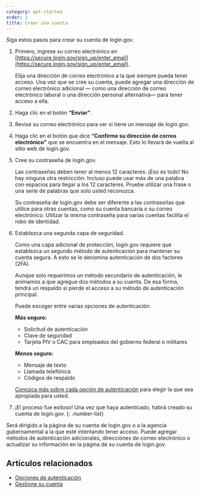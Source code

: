 ```yaml
---
category: get-started
order: 1
title: Crear una cuenta
---
```


Siga estos pasos para crear su cuenta de login.gov.

1. Primero, ingrese su correo electrónico en [https://secure.login.gov/sign_up/enter_email](https://secure.login.gov/sign_up/enter_email).

   Elija una dirección de correo electrónico a la que siempre pueda tener acceso. Una vez que se cree su cuenta, puede agregar una dirección de correo electrónico adicional — como una dirección de correo electrónico laboral o una dirección personal alternativa— para tener acceso a ella.

1. Haga clic en el botón **“Enviar”**.
1. Revise su correo electrónico para ver si tiene un mensaje de login.gov.
1. Haga clic en el botón que dice **“Confirme su dirección de correo electrónico”** que se encuentra en el mensaje. Esto lo llevará de vuelta al sitio web de login.gov.
1. Cree su contraseña de login.gov.

   Las contraseñas deben tener al menos 12 caracteres. ¡Eso es todo! No hay ninguna otra restricción. Incluso puede usar más de una palabra con espacios para llegar a los 12 caracteres. Pruebe utilizar una frase o una serie de palabras que solo usted reconozca.

   Su contraseña de login.gov debe ser diferente a las contraseñas que utilice para otras cuentas, como su cuenta bancaria o su correo electrónico. Utilizar la misma contraseña para varias cuentas facilita el robo de identidad.

1. Establezca una segunda capa de seguridad.

   Como una capa adicional de protección, login.gov requiere que establezca un segundo método de autenticación para mantener su cuenta segura. A esto se le denomina autenticación de dos factores (2FA).

   Aunque solo requerimos un método secundario de autenticación, le animamos a que agregue dos métodos a su cuenta. De esa forma, tendrá un respaldo si pierde el acceso a su método de autenticación principal.

   Puede escoger entre varias opciones de autenticación.

   **Más seguro:**

   - Solicitud de autenticación
   - Clave de seguridad
   - Tarjeta PIV o CAC para empleados del gobierno federal o militares

   **Menos seguro:**

   - Mensaje de texto
   - Llamada telefónica
   - Códigos de respaldo

   [Conozca más sobre cada opción de autenticación](/es/help/get-started/authentication-options/) para elegir la que sea apropiada para usted.

1. ¡El proceso fue exitoso! Una vez que haya autenticado, habrá creado su cuenta de login.gov.
{: .number-list}

Será dirigido a la página de su cuenta de login.gov o a la agencia gubernamental a la que esté intentando tener acceso. Puede agregar métodos de autenticación adicionales, direcciones de correo electrónico o actualizar su información en la página de su cuenta de login.gov.

## Artículos relacionados

- [Opciones de autenticación](/es/help/get-started/authentication-options/)
- [Gestione su cuenta](/es/help/manage-your-account/overview/)
